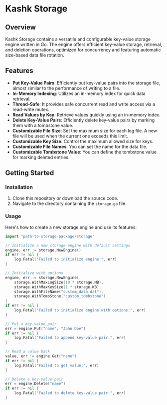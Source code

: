 # Kashk Storage

## Overview

Kashk Storage contains a versatile and configurable key-value storage engine written in Go. The engine offers efficient key-value storage, retrieval, and deletion operations, optimized for concurrency and featuring automatic size-based data file rotation.

## Features

- **Put Key-Value Pairs**: Efficiently put key-value pairs into the storage file, almost similar to the performance of writing to a file.
- **In-Memory Indexing**: Utilizes an in-memory index for quick data retrieval.
- **Thread-Safe**: It provides safe concurrent read and write access via a read-write mutex.
- **Read Values by Key**: Retrieve values quickly using an in-memory index.
- **Delete Key-Value Pairs**: Efficiently delete key-value pairs by marking them with a tombstone value.
- **Customizable File Size**: Set the maximum size for each log file. A new file will be used when the current one exceeds this limit.
- **Customizable Key Size**: Control the maximum allowed size for keys.
- **Customizable File Names**: You can set the name for the data file.
- **Customizable Tombstone Value**: You can define the tombstone value for marking deleted entries.


## Getting Started

### Installation

1. Clone this repository or download the source code.
2. Navigate to the directory containing the `storage.go` file.

### Usage

Here's how to create a new storage engine and use its features:

```go
import "path-to-storage-package/storage"

// Initialize a new storage engine with default settings
engine, err := storage.NewEngine()
if err != nil {
    log.Fatal("Failed to initialize engine:", err)
}

// Initialize with options
engine, err := storage.NewEngine(
    storage.WithMaxLogSize(10 * storage.MB),
    storage.WithMaxKeySize(1 * storage.KB),
    storage.WithFileName("custom_data.dat"),
    storage.WithTombStone("custom_tombstone")
)
if err != nil {
    log.Fatal("Failed to initialize engine with options:", err)
}

// Put a key-value pair
err = engine.Put("name", "John Doe")
if err != nil {
    log.Fatal("Failed to append key-value pair:", err)
}

// Read a value back
value, err := engine.Get("name")
if err != nil {
    log.Fatal("Failed to get value:", err)
}

// Delete a key-value pair
err = engine.Delete("name")
if err != nil {
    log.Fatal("Failed to delete key-value pair:", err)
}
